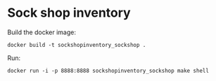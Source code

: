 # Sock shop inventory

Build the docker image:

```
docker build -t sockshopinventory_sockshop .
```

Run:

```
docker run -i -p 8888:8888 sockshopinventory_sockshop make shell
```
